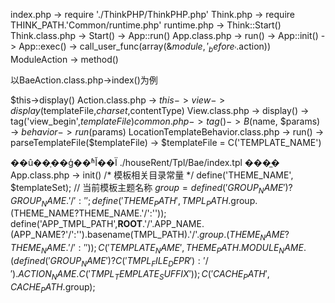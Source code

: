index.php -> require './ThinkPHP/ThinkPHP.php'
Think.php -> require THINK_PATH.'Common/runtime.php'
runtime.php -> Think::Start()
Think.class.php -> Start() ->  App::run()
App.class.php -> run() -> App::init() -> App::exec() -> call_user_func(array(&$module,'_before_'.$action))
ModuleAction -> method()

以BaeAction.class.php->index()为例

$this->display()
Action.class.php -> $this->view->display($templateFile,$charset,$contentType)
View.class.php -> display() -> tag('view_begin',$templateFile)
common.php -> tag() -> B($name, $params) -> $behavior->run($params)
LocationTemplateBehavior.class.php -> run() -> parseTemplateFile($templateFile) -> $templateFile = C('TEMPLATE_NAME')

��û��ָ��ģ��ʱĬ��Ϊ ./houseRent/Tpl/Bae/index.tpl ���̼� 
App.class.php ->  init() 
	/* 模板相关目录常量 */
        define('THEME_NAME',   $templateSet);                  // 当前模板主题名称
        $group   =  defined('GROUP_NAME')?GROUP_NAME.'/':'';
        define('THEME_PATH',   TMPL_PATH.$group.(THEME_NAME?THEME_NAME.'/':''));
        define('APP_TMPL_PATH',__ROOT__.'/'.APP_NAME.(APP_NAME?'/':'').basename(TMPL_PATH).'/'.$group.(THEME_NAME?THEME_NAME.'/':''));
        C('TEMPLATE_NAME',THEME_PATH.MODULE_NAME.(defined('GROUP_NAME')?C('TMPL_FILE_DEPR'):'/').ACTION_NAME.C('TMPL_TEMPLATE_SUFFIX'));
        C('CACHE_PATH',CACHE_PATH.$group);
